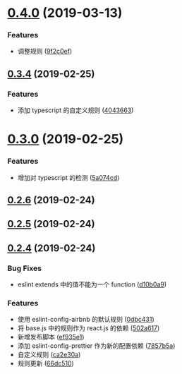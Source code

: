 # [0.4.0](https://github.com/bigbigbo/eslint-config-bigbigbo/compare/v0.3.4...v0.4.0) (2019-03-13)


### Features

* 调整规则 ([9f2c0ef](https://github.com/bigbigbo/eslint-config-bigbigbo/commit/9f2c0ef))



## [0.3.4](https://github.com/bigbigbo/eslint-config-bigbigbo/compare/v0.3.0...v0.3.4) (2019-02-25)


### Features

* 添加 typescript 的自定义规则 ([4043663](https://github.com/bigbigbo/eslint-config-bigbigbo/commit/4043663))



# [0.3.0](https://github.com/bigbigbo/eslint-config-bigbigbo/compare/v0.2.6...v0.3.0) (2019-02-25)


### Features

* 增加对 typescript 的检测 ([5a074cd](https://github.com/bigbigbo/eslint-config-bigbigbo/commit/5a074cd))



## [0.2.6](https://github.com/bigbigbo/eslint-config-bigbigbo/compare/v0.2.5...v0.2.6) (2019-02-24)



## [0.2.5](https://github.com/bigbigbo/eslint-config-bigbigbo/compare/v0.2.4...v0.2.5) (2019-02-24)



## [0.2.4](https://github.com/bigbigbo/eslint-config-bigbigbo/compare/0dbc431...v0.2.4) (2019-02-24)


### Bug Fixes

* eslint extends 中的值不能为一个 function ([d10b0a9](https://github.com/bigbigbo/eslint-config-bigbigbo/commit/d10b0a9))


### Features

* 使用 eslint-config-airbnb 的默认规则 ([0dbc431](https://github.com/bigbigbo/eslint-config-bigbigbo/commit/0dbc431))
* 将 base.js 中的规则作为 react.js 的依赖 ([502a617](https://github.com/bigbigbo/eslint-config-bigbigbo/commit/502a617))
* 新增发布脚本 ([ef935e1](https://github.com/bigbigbo/eslint-config-bigbigbo/commit/ef935e1))
* 添加 eslint-config-prettier 作为新的配置依赖 ([7857b5a](https://github.com/bigbigbo/eslint-config-bigbigbo/commit/7857b5a))
* 自定义规则 ([ca2e30a](https://github.com/bigbigbo/eslint-config-bigbigbo/commit/ca2e30a))
* 规则更新 ([66dc510](https://github.com/bigbigbo/eslint-config-bigbigbo/commit/66dc510))




